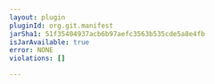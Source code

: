 ```yaml
---
layout: plugin
pluginId: org.git.manifest
jarSha1: 51f35404937acb6b97aefc3563b535cde5a8e4fb
isJarAvailable: true
error: NONE
violations: []

---
```

